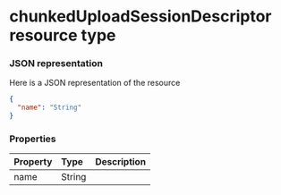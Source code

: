 # chunkedUploadSessionDescriptor resource type



### JSON representation

Here is a JSON representation of the resource

```json
{
  "name": "String"
}

```
### Properties
| Property	   | Type	|Description|
|:---------------|:--------|:----------|
|name|String||

<!-- uuid: d2badb74-527a-445d-92b7-dbd03ee1cdd2
2015-10-12 23:19:38 UTC -->